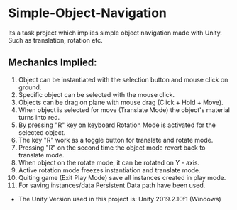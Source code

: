 # Simple-Object-Navigation
Its a task project which implies simple object navigation made with Unity. Such as translation, rotation etc.

## Mechanics Implied:
  1. Object can be instantiated with the selection button and mouse click on ground.
  2. Specific object can be selected with the mouse click.
  3. Objects can be drag on plane with mouse drag (Click + Hold + Move).
  4. When object is selected for move (Translate Mode) the object's material turns into red.
  5. By pressing "R" key on keyboard Rotation Mode is activated for the selected object.
  6. The key "R" work as a toggle button for translate and rotate mode.
  7. Pressing "R" on the second time the object mode revert back to translate mode.
  8. When object on the rotate mode, it can be rotated on Y - axis.
  9. Active rotation mode freezes instantiation and translate mode.
  10. Quiting game (Exit Play Mode) save all instances created in play mode.
  11. For saving instances/data Persistent Data path have been used.

* The Unity Version used in this project is: Unity 2019.2.10f1 (Windows)
